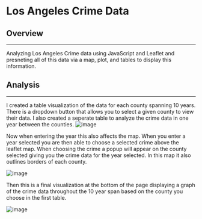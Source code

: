 # Los Angeles Crime Data

## Overview
---
Analyzing Los Angeles Crime data using JavaScript and Leaflet and presneting all of this data via a map, plot, and tables to display this information. 

## Analysis
---
I created a table visualization of the data for each county spanning 10 years. There is a dropdown button that allows you to select a given county to view their data. I also created a seperate table to analyze the crime data in one year between the counties. 
![image](https://github.com/evanbruno617/crime-data-LA/blob/main/Resources/table.png)

Now when entering the year this also affects the map. When you enter a year selected you are then able to choose a selected crime above the leaflet map. When choosing the crime a popup will appear on the county selected giving you the crime data for the year selected. In this map it also outlines borders of each county. 

![image](https://github.com/evanbruno617/crime-data-LA/blob/main/Resources/map.png)

Then this is a final visualization at the bottom of the page displaying a graph of the crime data throughout the 10 year span based on the county you choose in the first table. 

![image](https://github.com/evanbruno617/crime-data-LA/blob/main/Resources/plot.png)

